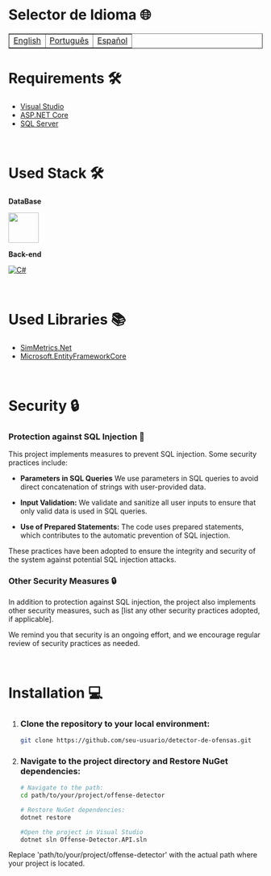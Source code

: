 # Selector de Idioma 🌐

<table border=1>
  <tr>
    <td><a href="https://github.com/JaymeFernandes/Detector_Ofensas/blob/main/Local-Dll/README.md">English</a></td>
    <td><a href="https://github.com/JaymeFernandes/Detector_Ofensas/blob/main/Local-Dll/README_pt.md">Português</a></td>
    <td><a href="https://github.com/JaymeFernandes/Detector_Ofensas/blob/main/Local-Dll/README_es.md">Español</a></td>
  </tr>
</table>

# Requirements 🛠️

- [Visual Studio](https://visualstudio.microsoft.com/pt-br/)
- [ASP.NET Core](https://dotnet.microsoft.com/pt-br/apps/aspnet)
- [SQL Server](https://www.microsoft.com/pt-br/sql-server/sql-server-downloads)

<br>

# Used Stack 🛠️

**DataBase** 

<a href="https://www.microsoft.com/pt-br/sql-server/sql-server-downloads">
    <img height="60px" src="https://cdn.jsdelivr.net/gh/devicons/devicon@latest/icons/microsoftsqlserver/microsoftsqlserver-original-wordmark.svg"/>
</a>

**Back-end** 

[![C#](https://img.shields.io/badge/C%23-239120?style=for-the-badge&logo=c-sharp&logoColor=white)](https://dotnet.microsoft.com/pt-br/languages/csharp)

<br>

# Used Libraries 📚
- [SimMetrics.Net](https://www.nuget.org/packages/SimMetrics.Net) 
- [Microsoft.EntityFrameworkCore](https://www.nuget.org/packages/Microsoft.EntityFrameworkCore)

<br>

# Security 🔒

### Protection against SQL Injection 💉

This project implements measures to prevent SQL injection. Some security practices include:

- **Parameters in SQL Queries** We use parameters in SQL queries to avoid direct concatenation of strings with user-provided data.

- **Input Validation:** We validate and sanitize all user inputs to ensure that only valid data is used in SQL queries.

- **Use of Prepared Statements:**  The code uses prepared statements, which contributes to the automatic prevention of SQL injection.

These practices have been adopted to ensure the integrity and security of the system against potential SQL injection attacks.

### Other Security Measures 🔒

In addition to protection against SQL injection, the project also implements other security measures, such as [list any other security practices adopted, if applicable].

We remind you that security is an ongoing effort, and we encourage regular review of security practices as needed.

<br>

# Installation 💻

1. ### Clone the repository to your local environment:

   ```bash
   git clone https://github.com/seu-usuario/detector-de-ofensas.git

2. ### Navigate to the project directory and Restore NuGet dependencies:
   ```bash
   # Navigate to the path:
   cd path/to/your/project/offense-detector

   # Restore NuGet dependencies:
   dotnet restore

   #Open the project in Visual Studio
   dotnet sln Offense-Detector.API.sln
   ```
  Replace 'path/to/your/project/offense-detector' with the actual path where your project is located.


